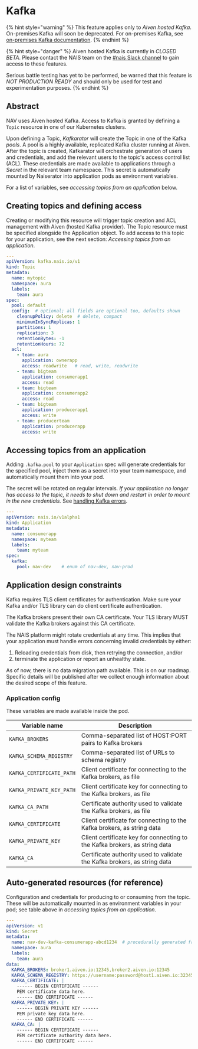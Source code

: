 # Kafka

{% hint style="warning" %}
This feature applies only to _Aiven hosted Kafka_. On-premises Kafka will soon be deprecated.
For on-premises Kafka, see [on-premises Kafka documentation](https://confluence.adeo.no/display/AURA/Kafka).
{% endhint %}

{% hint style="danger" %}
Aiven hosted Kafka is currently in *CLOSED BETA*. Please contact the NAIS team
on the [#nais Slack channel](https://nav-it.slack.com/archives/C5KUST8N6) to
gain access to these features.

Serious battle testing has yet to be performed, be warned that this feature is
*NOT PRODUCTION READY* and should only be used for test and experimentation purposes.
{% endhint %}

## Abstract

NAV uses Aiven hosted Kafka. Access to Kafka is granted by defining a `Topic`
resource in one of our Kubernetes clusters.

Upon defining a Topic, _Kafkarator_ will create the Topic in one of the Kafka
_pools_. A pool is a highly available, replicated Kafka cluster running at
Aiven. After the topic is created, Kafkarator will orchestrate generation of
users and credentials, and add the relevant users to the topic's access control
list (ACL). These credentials are made available to applications through a
_Secret_ in the relevant team namespace. This secret is automatically mounted
by Naiserator into application pods as environment variables.

For a list of variables, see _accessing topics from an application_ below.

## Creating topics and defining access

Creating or modifying this resource will trigger topic creation and ACL
management with Aiven (hosted Kafka provider).  The Topic resource must be
specified alongside the Application object. To add access to this topic for
your application, see the next section: _Accessing topics from an
application_.

```yaml
---
apiVersion: kafka.nais.io/v1
kind: Topic
metadata:
  name: mytopic
  namespace: aura
  labels:
    team: aura
spec:
  pool: default
  config:  # optional; all fields are optional too, defaults shown
    cleanupPolicy: delete  # delete, compact
    minimumInSyncReplicas: 1
    partitions: 1
    replication: 3
    retentionBytes: -1
    retentionHours: 72
  acl:
    - team: aura
      application: ownerapp
      access: readwrite   # read, write, readwrite
    - team: bigteam
      application: consumerapp1
      access: read
    - team: bigteam
      application: consumerapp2
      access: read
    - team: bigteam
      application: producerapp1
      access: write
    - team: producerteam
      application: producerapp
      access: write
```

## Accessing topics from an application

Adding `.kafka.pool` to your `Application` spec will generate credentials for the specified pool,
inject them as a secret into your team namespace, and automatically mount them into your pod.

The secret will be rotated on regular intervals. *If your application no longer
has access to the topic, it needs to shut down and restart in order to mount in
the new credentials.* See [handling Kafka errors](...).

```yaml
---
apiVersion: nais.io/v1alpha1
kind: Application
metadata:
  name: consumerapp
  namespace: myteam
  labels:
    team: myteam
spec:
  kafka:
    pool: nav-dev    # enum of nav-dev, nav-prod
```

## Application design constraints

Kafka requires TLS client certificates for authentication. Make sure your
Kafka and/or TLS library can do client certificate authentication.

The Kafka brokers present their own CA certificate. Your TLS library MUST
validate the Kafka brokers against this CA certificate.

The NAIS platform might rotate credentials at any time. This implies that your
application must handle errors concerning invalid credentials by either:

1. Reloading credentials from disk, then retrying the connection, and/or
2. terminate the application or report an unhealthy state.

As of now, there is no data migration path available. This is on our roadmap.
Specific details will be published after we collect enough information about
the desired scope of this feature.

### Application config

These variables are made available inside the pod.

| Variable name | Description |
|---|---|
| `KAFKA_BROKERS` | Comma-separated list of HOST:PORT pairs to Kafka brokers |
| `KAFKA_SCHEMA_REGISTRY` | Comma-separated list of URLs to schema registry |
| `KAFKA_CERTIFICATE_PATH` | Client certificate for connecting to the Kafka brokers, as file |
| `KAFKA_PRIVATE_KEY_PATH` | Client certificate key for connecting to the Kafka brokers, as file |
| `KAFKA_CA_PATH` | Certificate authority used to validate the Kafka brokers, as file |
| `KAFKA_CERTIFICATE` | Client certificate for connecting to the Kafka brokers, as string data |
| `KAFKA_PRIVATE_KEY` | Client certificate key for connecting to the Kafka brokers, as string data |
| `KAFKA_CA` | Certificate authority used to validate the Kafka brokers, as string data |

## Auto-generated resources (for reference)

Configuration and credentials for producing to or consuming from the topic.
These will be automatically mounted in as environment variables in your pod;
see table above in _accessing topics from an application_.

```yaml
---
apiVersion: v1
kind: Secret
metadata:
  name: nav-dev-kafka-consumerapp-abcd1234  # procedurally generated from pool name, app name, and hash postfix
  namespace: aura
  labels:
    team: aura
data:
  KAFKA_BROKERS: broker1.aiven.io:12345,broker2.aiven.io:12345
  KAFKA_SCHEMA_REGISTRY: https://username:password@host1.aiven.io:32345,https://username:password@host2.aiven.io:32345
  KAFKA_CERTIFICATE: |
    ------ BEGIN CERTIFICATE ------
    PEM certificate data here.
    ------ END CERTIFICATE ------
  KAFKA_PRIVATE_KEY: |
    ------ BEGIN PRIVATE KEY ------
    PEM private key data here.
    ------ END CERTIFICATE ------
  KAFKA_CA: |
    ------ BEGIN CERTIFICATE ------
    PEM certificate authority data here.
    ------ END CERTIFICATE ------
```
